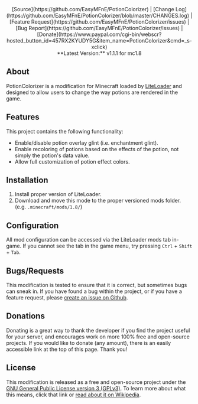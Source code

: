 <center>[Source](https://github.com/EasyMFnE/PotionColorizer) |
[Change Log](https://github.com/EasyMFnE/PotionColorizer/blob/master/CHANGES.log) |
[Feature Request](https://github.com/EasyMFnE/PotionColorizer/issues) |
[Bug Report](https://github.com/EasyMFnE/PotionColorizer/issues) |
[Donate](https://www.paypal.com/cgi-bin/webscr?hosted_button_id=457RX2KYUDY5G&item_name=PotionColorizer&cmd=_s-xclick)</center>

<center>**Latest Version:** v1.1.1 for mc1.8</center>

## About ##

PotionColorizer is a modification for Minecraft loaded by [LiteLoader](http://liteloader.com) and designed to allow users to change the way potions are rendered in the game.

## Features ##

This project contains the following functionality:

- Enable/disable potion overlay glint (i.e. enchantment glint).
- Enable recoloring of potions based on the effects of the potion, not simply the potion's data value.
- Allow full customization of potion effect colors.

## Installation ##

1.  Install proper version of LiteLoader.
2.  Download and move this mode to the proper versioned mods folder. (e.g. `.minecraft/mods/1.8/`)

## Configuration ##

All mod configuration can be accessed via the LiteLoader mods tab in-game.  If you cannot see the tab in the game menu, try pressing `Ctrl` + `Shift` + `Tab`.

## Bugs/Requests ##

This modification is tested to ensure that it is correct, but sometimes bugs can sneak in.  If you have found a bug within the project, or if you have a feature request, please [create an issue on Github](https://github.com/EasyMFnE/PotionColorizer/issues).

## Donations ##

Donating is a great way to thank the developer if you find the project useful for your server, and encourages work on more 100% free and open-source projects.  If you would like to donate (any amount), there is an easily accessible link at the top of this page.  Thank you!

## License ##

This modification is released as a free and open-source project under the [GNU General Public License version 3 (GPLv3)](http://www.gnu.org/copyleft/gpl.html).  To learn more about what this means, click that link or [read about it on Wikipedia](http://en.wikipedia.org/wiki/GNU_General_Public_License).
